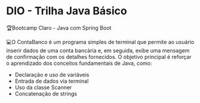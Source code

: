 
# DIO - Trilha Java Básico


🏆Bootcamp Claro - Java com Spring Boot

💻O ContaBanco é um programa simples de terminal que permite ao usuário inserir dados de uma conta bancária e, em seguida, exibe uma mensagem de confirmação com os detalhes fornecidos. O objetivo principal é reforçar o aprendizado dos conceitos fundamentais de Java, como:

- Declaração e uso de variáveis
- Entrada de dados via terminal
- Uso da classe Scanner
- Concatenação de strings